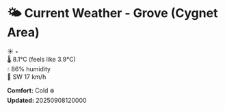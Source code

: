 # 🌤️ Current Weather - Grove (Cygnet Area)

☀️ **-**  
🌡️ 8.1°C (feels like 3.9°C)  
💧 86% humidity  
💨 SW 17 km/h  

**Comfort:** Cold ❄️  
**Updated:** 20250908120000
